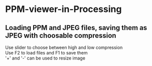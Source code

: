 # PPM-viewer-in-Processing
## Loading PPM and JPEG files, saving them as JPEG with choosable compression<br />
Use slider to choose between high and low compression<br />
Use F2 to load files and F1 to save them<br />
'+' and '-' can be used to resize image
